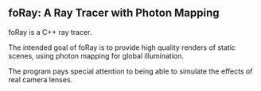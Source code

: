 <h2>foRay: A Ray Tracer with Photon Mapping</h2>

foRay is a C++ ray tracer.

The intended goal of foRay is to provide high quality renders of static scenes, using photon mapping for global illumination.

The program pays special attention to being able to simulate the effects of real camera lenses. 

